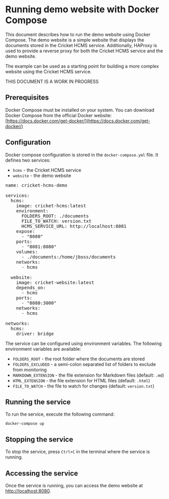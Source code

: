 # Running demo website with Docker Compose

This document describes how to run the demo website using Docker Compose. The demo website is a simple website that displays the documents stored in the Cricket HCMS service. Additionally, HAProxy is used to provide a reverse proxy for both the Cricket HCMS service and the demo website.

The example can be used as a starting point for building a more complex website using the Cricket HCMS service.

THIS DOCUMENT IS A WORK IN PROGRESS

## Prerequisites

Docker Compose must be installed on your system. You can download Docker Compose from the official Docker website: [https://docs.docker.com/get-docker/](https://docs.docker.com/get-docker/)

## Configuration

Docker compose configuration is stored in the `docker-compose.yml` file. It defines two services:

- `hcms` - the Cricket HCMS service
- `website` - the demo website

<pre  class="boredr shadow p-2  bg-secondary-subtle">
name: cricket-hcms-demo

services:
  hcms:
    image: cricket-hcms:latest
    environment:
      FOLDERS_ROOT: ./documents
      FILE_TO_WATCH: version.txt
      HCMS_SERVICE_URL: http://localhost:8081
    expose:
      - "8080"
    ports:
      - "8081:8080"
    volumes:
      - ./documents:/home/jboss/documents
    networks:
      - hcms
  
  website:
    image: cricket-website:latest
    depends_on:
      - hcms
    ports:
      - "8080:3000"
    networks:
      - hcms

networks:
  hcms:
    driver: bridge
</pre>

The service can be configured using environment variables. The following environment variables are available:

- `FOLDERS_ROOT` - the root folder where the documents are stored
- `FOLDERS_EXCLUDED` - a semi-colon separated list of folders to exclude from monitoring
- `MARKDOWN_EXTENSION` - the file extension for Markdown files (default: `.md`)
- `HTML_EXTENSION` - the file extension for HTML files (default: `.html`)
- `FILE_TO_WATCH` - the file to watch for changes (default: `version.txt`)


## Running the service

To run the service, execute the following command:

```shell
docker-compose up
```


## Stopping the service

To stop the service, press `Ctrl+C` in the terminal where the service is running.

## Accessing the service

Once the service is running, you can access the demo website at [http://localhost:8080](http://localhost:8080).

